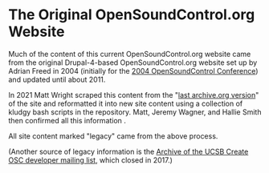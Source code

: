 # The Original OpenSoundControl.org Website

Much of the content of this current OpenSoundControl.org website came
from the original Drupal-4-based OpenSoundControl.org website set up
by Adrian Freed in 2004 (initially for the [2004 OpenSoundControl
Conference](2004-osc-conference.html)) and updated until about 2011.

In 2021 Matt Wright scraped this content from the "[last archive.org
version](https://web.archive.org/web/20201128050430/http://opensoundcontrol.org/)"
of the site and reformatted it into new site content using a
collection of kludgy bash scripts in the repository. Matt, Jeremy
Wagner, and Hallie Smith then confirmed all this information .

All site content marked "legacy" came from the above process.

(Another source of legacy information is the [Archive of the UCSB
Create OSC developer mailing
list](https://osc-dev.create.ucsb.narkive.com), which closed in 2017.)
